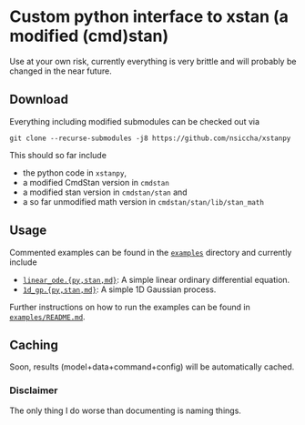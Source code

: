 # Custom python interface to xstan (a modified (cmd)stan)

Use at your own risk, currently everything is very brittle and will probably be changed
in the near future.

## Download

Everything including modified submodules can be checked out via

`git clone --recurse-submodules -j8 https://github.com/nsiccha/xstanpy`

This should so far include

* the python code in `xstanpy`,
* a modified CmdStan version in `cmdstan`
* a modified stan version in `cmdstan/stan` and
* a so far unmodified math version in `cmdstan/stan/lib/stan_math`

## Usage

Commented examples can be found in the [`examples`](examples) directory and currently include

* [`linear_ode.{py,stan,md}`](examples/linear_ode.md): A simple linear ordinary differential equation.
* [`1d_gp.{py,stan,md}`](examples/1d_gp.md): A simple 1D Gaussian process.

Further instructions on how to run the examples can be found in
[`examples/README.md`](examples/README.md).


## Caching

Soon, results (model+data+command+config) will be automatically cached.

### Disclaimer

The only thing I do worse than documenting is naming things.
